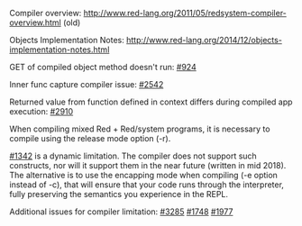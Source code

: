 Compiler overview: http://www.red-lang.org/2011/05/redsystem-compiler-overview.html (old)

Objects Implementation Notes: http://www.red-lang.org/2014/12/objects-implementation-notes.html

GET of compiled object method doesn't run: [#924](https://github.com/red/red/issues/924)

Inner func capture compiler issue: [#2542](https://github.com/red/red/issues/2542)

Returned value from function defined in context differs during compiled app execution: [#2910](https://github.com/red/red/issues/2910)

When compiling mixed Red + Red/system programs, it is necessary to compile using the release mode option (-r).

[#1342](https://github.com/red/red/issues/1342) is a dynamic limitation. The compiler does not support such constructs, nor will it support them in the near future (written in mid 2018). The alternative is to use the encapping mode when compiling (-e option instead of -c), that will ensure that your code runs through the interpreter, fully preserving the semantics you experience in the REPL.

Additional issues for compiler limitation: [#3285](https://github.com/red/red/issues/3285) [#1748](https://github.com/red/red/issues/1748) [#1977](https://github.com/red/red/issues/1977)
